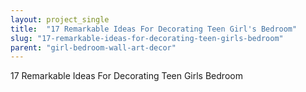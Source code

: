 ```yaml
---
layout: project_single
title:  "17 Remarkable Ideas For Decorating Teen Girl's Bedroom"
slug: "17-remarkable-ideas-for-decorating-teen-girls-bedroom"
parent: "girl-bedroom-wall-art-decor"
---
```

17 Remarkable Ideas For Decorating Teen Girls Bedroom